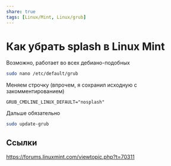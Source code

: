 ```yaml
---
share: true
tags: [Linux/Mint, Linux/grub]
---
```

# Как убрать splash в Linux Mint
Возможно, работает во всех дебиано-подобных
```bash
sudo nano /etc/default/grub
```
Меняем строчку (впрочем, я сохранил исходную с закомментированием)
```
GRUB_CMDLINE_LINUX_DEFAULT="nosplash"
```
Дальше обязательно
```bash
sudo update-grub
```
## Ссылки
https://forums.linuxmint.com/viewtopic.php?t=70311

